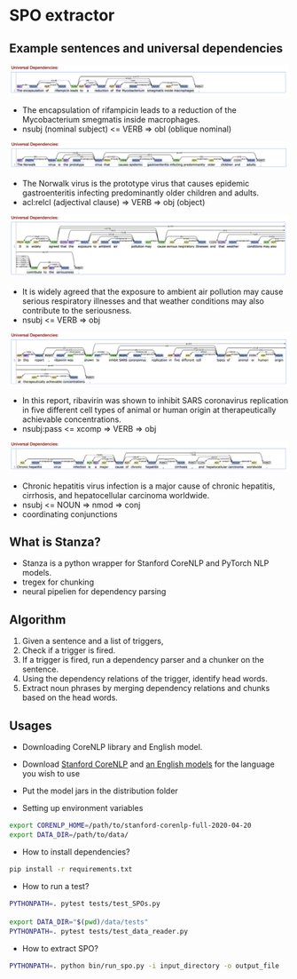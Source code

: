 # SPO extractor

## Example sentences and universal dependencies

![image info](./image/sentence1.png)
* The encapsulation of rifampicin leads to a reduction of the Mycobacterium smegmatis inside macrophages.
* nsubj (nominal subject) <= VERB => obl (oblique nominal)

![image info](./image/sentence2.png)
* The Norwalk virus is the prototype virus that causes epidemic gastroenteritis infecting predominantly older children and adults.
* acl:relcl (adjectival clause) => VERB => obj (object)

![image info](./image/sentence3.png)
* It is widely agreed that the exposure to ambient air pollution may cause serious respiratory illnesses and that weather conditions may also contribute to the seriousness.
* nsubj <= VERB => obj

![image info](./image/sentence4.png)
* In this report, ribavirin was shown to inhibit SARS coronavirus replication in five different cell types of animal or human origin at therapeutically achievable concentrations.
* nsubj:pass <= xcomp => VERB => obj

![image info](./image/sentence5.png)
* Chronic hepatitis virus infection is a major cause of chronic hepatitis, cirrhosis, and hepatocellular carcinoma worldwide.
* nsubj <= NOUN => nmod => conj
* coordinating conjunctions

## What is Stanza?
* Stanza is a python wrapper for Stanford CoreNLP and PyTorch NLP models.
* tregex for chunking
* neural pipelien for dependency parsing

## Algorithm
1. Given a sentence and a list of triggers,
2. Check if a trigger is fired.
3. If a trigger is fired, run a dependency parser and a chunker on the sentence.
4. Using the dependency relations of the trigger, identify head words.
5. Extract noun phrases by merging dependency relations and chunks based on the head words. 

## Usages

* Downloading CoreNLP library and English model.

* Download [Stanford CoreNLP](http://nlp.stanford.edu/software/stanford-corenlp-latest.zip) and [an English models](http://nlp.stanford.edu/software/stanford-corenlp-4.0.0-models-english.jar) for the language you wish to use
* Put the model jars in the distribution folder

* Setting up environment variables
```bash
export CORENLP_HOME=/path/to/stanford-corenlp-full-2020-04-20
export DATA_DIR=/path/to/data/
```

* How to install dependencies?
```bash
pip install -r requirements.txt
```

* How to run a test?
```bash
PYTHONPATH=. pytest tests/test_SPOs.py

export DATA_DIR="$(pwd)/data/tests"
PYTHONPATH=. pytest tests/test_data_reader.py
```

* How to extract SPO?
```bash
PYTHONPATH=. python bin/run_spo.py -i input_directory -o output_file
```